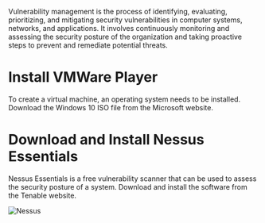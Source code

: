Vulnerability management is the process of identifying, evaluating, prioritizing, and mitigating security vulnerabilities in computer systems, networks, and applications. It involves continuously monitoring and assessing the security posture of the organization and taking proactive steps to prevent and remediate potential threats.

# Install VMWare Player
To create a virtual machine, an operating system needs to be installed. Download the Windows 10 ISO file from the Microsoft website.
# Download and Install Nessus Essentials
Nessus Essentials is a free vulnerability scanner that can be used to assess the security posture of a system. Download and install the software from the Tenable website.

![Nessus](https://github.com/user-attachments/assets/463a667c-0ec2-481c-98fa-98d1c2fadb76)
